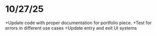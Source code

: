 # 10/27/25

+Update code with proper documentation for portfolio piece.
+Test for errors in different use cases
+Update entry and exit UI systems
